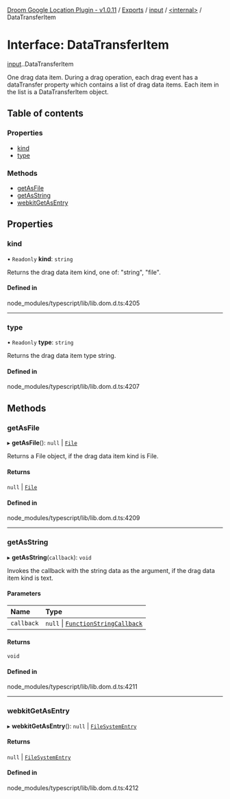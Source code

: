 [Droom Google Location Plugin - v1.0.11](../README.md) / [Exports](../modules.md) / [input](../modules/input.md) / [<internal\>](../modules/input._internal_.md) / DataTransferItem

# Interface: DataTransferItem

[input](../modules/input.md).[<internal>](../modules/input._internal_.md).DataTransferItem

One drag data item. During a drag operation, each drag event has a dataTransfer property which contains a list of drag data items. Each item in the list is a DataTransferItem object.

## Table of contents

### Properties

- [kind](input._internal_.DataTransferItem.md#kind)
- [type](input._internal_.DataTransferItem.md#type)

### Methods

- [getAsFile](input._internal_.DataTransferItem.md#getasfile)
- [getAsString](input._internal_.DataTransferItem.md#getasstring)
- [webkitGetAsEntry](input._internal_.DataTransferItem.md#webkitgetasentry)

## Properties

### kind

• `Readonly` **kind**: `string`

Returns the drag data item kind, one of: "string", "file".

#### Defined in

node_modules/typescript/lib/lib.dom.d.ts:4205

___

### type

• `Readonly` **type**: `string`

Returns the drag data item type string.

#### Defined in

node_modules/typescript/lib/lib.dom.d.ts:4207

## Methods

### getAsFile

▸ **getAsFile**(): ``null`` \| [`File`](../modules/input._internal_.md#file)

Returns a File object, if the drag data item kind is File.

#### Returns

``null`` \| [`File`](../modules/input._internal_.md#file)

#### Defined in

node_modules/typescript/lib/lib.dom.d.ts:4209

___

### getAsString

▸ **getAsString**(`callback`): `void`

Invokes the callback with the string data as the argument, if the drag data item kind is text.

#### Parameters

| Name | Type |
| :------ | :------ |
| `callback` | ``null`` \| [`FunctionStringCallback`](input._internal_.FunctionStringCallback.md) |

#### Returns

`void`

#### Defined in

node_modules/typescript/lib/lib.dom.d.ts:4211

___

### webkitGetAsEntry

▸ **webkitGetAsEntry**(): ``null`` \| [`FileSystemEntry`](../modules/input._internal_.md#filesystementry)

#### Returns

``null`` \| [`FileSystemEntry`](../modules/input._internal_.md#filesystementry)

#### Defined in

node_modules/typescript/lib/lib.dom.d.ts:4212
